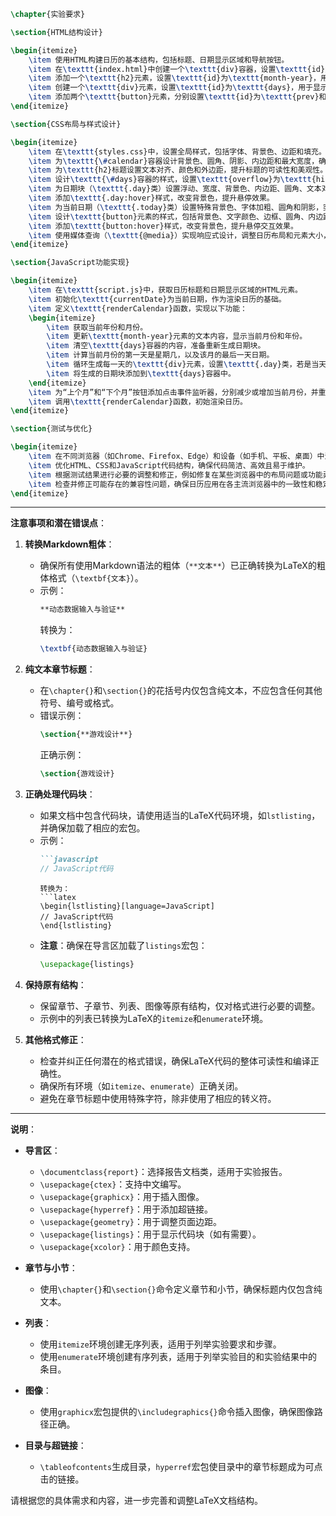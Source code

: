```latex
\chapter{实验要求}

\section{HTML结构设计}

\begin{itemize}
    \item 使用HTML构建日历的基本结构，包括标题、日期显示区域和导航按钮。
    \item 在\texttt{index.html}中创建一个\texttt{div}容器，设置\texttt{id}为\texttt{calendar}，用于包裹整个日历。
    \item 添加一个\texttt{h2}元素，设置\texttt{id}为\texttt{month-year}，用于显示当前月份和年份。
    \item 创建一个\texttt{div}元素，设置\texttt{id}为\texttt{days}，用于显示当前月份的所有日期。
    \item 添加两个\texttt{button}元素，分别设置\texttt{id}为\texttt{prev}和\texttt{next}，用于实现月份的切换功能。
\end{itemize}

\section{CSS布局与样式设计}

\begin{itemize}
    \item 在\texttt{styles.css}中，设置全局样式，包括字体、背景色、边距和填充。
    \item 为\texttt{\#calendar}容器设计背景色、圆角、阴影、内边距和最大宽度，确保日历居中显示且具有视觉层次。
    \item 为\texttt{h2}标题设置文本对齐、颜色和外边距，提升标题的可读性和美观性。
    \item 设计\texttt{\#days}容器的样式，设置\texttt{overflow}为\texttt{hidden}，确保日期块的布局整齐。
    \item 为日期块（\texttt{.day}类）设置浮动、宽度、背景色、内边距、圆角、文本对齐、过渡效果、边距、字体大小和阴影，增强视觉效果和交互体验。
    \item 添加\texttt{.day:hover}样式，改变背景色，提升悬停效果。
    \item 为当前日期（\texttt{.today}类）设置特殊背景色、字体加粗、圆角和阴影，突出显示当天日期。
    \item 设计\texttt{button}元素的样式，包括背景色、文字颜色、边框、圆角、内边距、光标样式、外边距、过渡效果和字体大小。
    \item 添加\texttt{button:hover}样式，改变背景色，提升悬停交互效果。
    \item 使用媒体查询（\texttt{@media}）实现响应式设计，调整日历布局和元素大小，以适应不同屏幕尺寸和设备。
\end{itemize}

\section{JavaScript功能实现}

\begin{itemize}
    \item 在\texttt{script.js}中，获取日历标题和日期显示区域的HTML元素。
    \item 初始化\texttt{currentDate}为当前日期，作为渲染日历的基础。
    \item 定义\texttt{renderCalendar}函数，实现以下功能：
    \begin{itemize}
        \item 获取当前年份和月份。
        \item 更新\texttt{month-year}元素的文本内容，显示当前月份和年份。
        \item 清空\texttt{days}容器的内容，准备重新生成日期块。
        \item 计算当前月份的第一天是星期几，以及该月的最后一天日期。
        \item 循环生成每一天的\texttt{div}元素，设置\texttt{.day}类，若是当天则添加\texttt{.today}类。
        \item 将生成的日期块添加到\texttt{days}容器中。
    \end{itemize}
    \item 为“上个月”和“下个月”按钮添加点击事件监听器，分别减少或增加当前月份，并重新渲染日历。
    \item 调用\texttt{renderCalendar}函数，初始渲染日历。
\end{itemize}

\section{测试与优化}

\begin{itemize}
    \item 在不同浏览器（如Chrome、Firefox、Edge）和设备（如手机、平板、桌面）中测试日历应用的功能和样式，确保其在各种环境下均能正常运行。
    \item 优化HTML、CSS和JavaScript代码结构，确保代码简洁、高效且易于维护。
    \item 根据测试结果进行必要的调整和修正，例如修复在某些浏览器中的布局问题或功能异常。
    \item 检查并修正可能存在的兼容性问题，确保日历应用在各主流浏览器中的一致性和稳定性。
\end{itemize}

```

---

**注意事项和潜在错误点**：

1. **转换Markdown粗体**：
    - 确保所有使用Markdown语法的粗体（`**文本**`）已正确转换为LaTeX的粗体格式（`\textbf{文本}`）。
    - 示例：
        ```markdown
        **动态数据输入与验证**
        ```
        转换为：
        ```latex
        \textbf{动态数据输入与验证}
        ```

2. **纯文本章节标题**：
    - 在`\chapter{}`和`\section{}`的花括号内仅包含纯文本，不应包含任何其他符号、编号或格式。
    - 错误示例：
        ```latex
        \section{**游戏设计**}
        ```
        正确示例：
        ```latex
        \section{游戏设计}
        ```

3. **正确处理代码块**：
    - 如果文档中包含代码块，请使用适当的LaTeX代码环境，如`lstlisting`，并确保加载了相应的宏包。
    - 示例：
        ```markdown
        ```javascript
        // JavaScript代码
        ```
        ```
        转换为：
        ```latex
        \begin{lstlisting}[language=JavaScript]
        // JavaScript代码
        \end{lstlisting}
        ```
    - **注意**：确保在导言区加载了`listings`宏包：
        ```latex
        \usepackage{listings}
        ```

4. **保持原有结构**：
    - 保留章节、子章节、列表、图像等原有结构，仅对格式进行必要的调整。
    - 示例中的列表已转换为LaTeX的`itemize`和`enumerate`环境。

5. **其他格式修正**：
    - 检查并纠正任何潜在的格式错误，确保LaTeX代码的整体可读性和编译正确性。
    - 确保所有环境（如`itemize`、`enumerate`）正确关闭。
    - 避免在章节标题中使用特殊字符，除非使用了相应的转义符。

---

**说明**：

- **导言区**：
    - `\documentclass{report}`：选择报告文档类，适用于实验报告。
    - `\usepackage{ctex}`：支持中文编写。
    - `\usepackage{graphicx}`：用于插入图像。
    - `\usepackage{hyperref}`：用于添加超链接。
    - `\usepackage{geometry}`：用于调整页面边距。
    - `\usepackage{listings}`：用于显示代码块（如有需要）。
    - `\usepackage{xcolor}`：用于颜色支持。

- **章节与小节**：
    - 使用`\chapter{}`和`\section{}`命令定义章节和小节，确保标题内仅包含纯文本。

- **列表**：
    - 使用`itemize`环境创建无序列表，适用于列举实验要求和步骤。
    - 使用`enumerate`环境创建有序列表，适用于列举实验目的和实验结果中的条目。

- **图像**：
    - 使用`graphicx`宏包提供的`\includegraphics{}`命令插入图像，确保图像路径正确。

- **目录与超链接**：
    - `\tableofcontents`生成目录，`hyperref`宏包使目录中的章节标题成为可点击的链接。

请根据您的具体需求和内容，进一步完善和调整LaTeX文档结构。